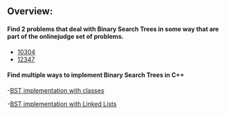 ## Overview:
#### Find 2 problems that deal with Binary Search Trees in some way that are part of the onlinejudge set of problems.
  - [10304](https://onlinejudge.org/external/103/10304.pdf)
  - [12347](https://onlinejudge.org/external/123/12347.pdf)
#### Find multiple ways to implement Binary Search Trees in C++
  -[BST implementation with classes](https://github.com/MaryDavis89/4883-ProgTech-Davis/blob/master/Assignments/A04/BST%20with%20Classes)
  
  -[BST implementation with Linked Lists](https://github.com/MaryDavis89/4883-ProgTech-Davis/blob/master/Assignments/A04/BST%20with%20Linked%20Lists)
